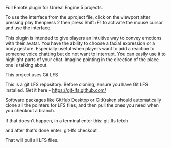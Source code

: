 Full Emote plugin for Unreal Engine 5 projects. 

To use the interface from the uproject file, click on the viewport after pressing play thenpress 2 then press Shift+F1 to activate the mouse cursor and use the interface.

This plugin is intended to give players an intuitive way to convey emotions with their avatar.
You have the ability to choose a facial expression or a body gesture.
Especially useful when players want to add a reaction to someone voice chatting but do not want to interrupt.
You can easily use it to highlight parts of your chat. Imagine pointing in the direction of the place one is talking about.


This project uses Git LFS

This is a git LFS repository. Before cloning, ensure you have Git LFS installed. Get it here - https://git-lfs.github.com/

Software packages like GitHub Desktop or GitKraken should automatically clone all the pointers for LFS files, and then pull the ones you need when you checkout a branch.

If that doesn't happen, in a terminal enter this: git-lfs fetch

and after that's done enter:
git-lfs checkout .

That will pull all LFS files.
